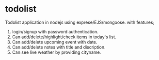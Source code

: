 # todolist
Todolist application in nodejs using exprese/EJS/mongoose.
with features;
1. login/signup with password authentication.
2. Can add/delete/highlight/check items in today's list.
3. Can add/delete upcoming event with date.
4. Can add/delete notes with title and discription.
5. Can see live weather by providing cityname.

